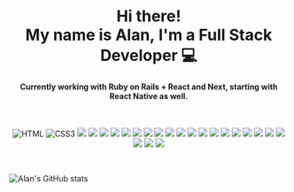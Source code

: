<h1 align="center">
  Hi there!
  <br>
  My name is Alan,&nbsp;I'm a Full Stack Developer 💻
</h1>

<h4 align="center">
  Currently working with Ruby on Rails + React and Next, starting with React Native as well.
</h4>

<br>

<p align="center">
<img
src="https://img.shields.io/badge/HTML5-E34F26.svg?style=for-the-badge&logo=HTML5&logoColor=white" alt="HTML" 
/>
<img
src="https://img.shields.io/badge/CSS3-1572B6.svg?style=for-the-badge&logo=CSS3&logoColor=white" alt="CSS3" 
/>
<img
src="https://img.shields.io/badge/Sass-CC6699.svg?style=for-the-badge&logo=Sass&logoColor=white" 
/>
<img
src="https://img.shields.io/badge/Bootstrap-7952B3.svg?style=for-the-badge&logo=Bootstrap&logoColor=white" 
/>
<img
src="https://img.shields.io/badge/MUI-007FFF.svg?style=for-the-badge&logo=MUI&logoColor=white" 
/>
<img
src="https://img.shields.io/badge/JavaScript-F7DF1E.svg?style=for-the-badge&logo=JavaScript&logoColor=black"
/>
<img
src="https://img.shields.io/badge/typescript-3178c6.svg?style=for-the-badge&logo=typescript&logoColor=white"
/>
<img
src="https://img.shields.io/badge/React-61DAFB.svg?style=for-the-badge&logo=React&logoColor=black" 
/>
<img
src="https://img.shields.io/badge/next.js-000000?style=for-the-badge&logo=nextdotjs&logoColor=white" 
/>
<img
src="https://img.shields.io/badge/Vue.js-4FC08D.svg?style=for-the-badge&logo=vuedotjs&logoColor=white"
/>
<img
src="https://img.shields.io/badge/GraphQL-E10098.svg?style=for-the-badge&logo=GraphQL&logoColor=white"
/>
<img
src="https://img.shields.io/badge/Postman-FF6C37.svg?style=for-the-badge&logo=Postman&logoColor=white" 
/>
<img
src="https://img.shields.io/badge/WordPress-21759B.svg?style=for-the-badge&logo=WordPress&logoColor=white" 
/>
<img
src="https://img.shields.io/badge/WooCommerce-96588A.svg?style=for-the-badge&logo=WooCommerce&logoColor=white" 
/>
<img
src="https://img.shields.io/badge/Shopify-7AB55C.svg?style=for-the-badge&logo=Shopify&logoColor=white" 
/>
<img
src="https://img.shields.io/badge/Ruby-CC342D.svg?style=for-the-badge&logo=Ruby&logoColor=white" 
/>
<img
src="https://img.shields.io/badge/Ruby%20on%20Rails-CC0000.svg?style=for-the-badge&logo=Ruby-on-Rails&logoColor=white" 
/>
<img
src="https://img.shields.io/badge/RubyGems-E9573F.svg?style=for-the-badge&logo=RubyGems&logoColor=white" 
/>
<img
src="https://img.shields.io/badge/npm-CB3837.svg?style=for-the-badge&logo=npm&logoColor=white" 
/>
<img
src="https://img.shields.io/badge/Yarn-2C8EBB.svg?style=for-the-badge&logo=Yarn&logoColor=white" 
/>
<img
src="https://img.shields.io/badge/MySQL-4479A1.svg?style=for-the-badge&logo=MySQL&logoColor=white" 
/>
<img
src="https://img.shields.io/badge/SQLite-003B57.svg?style=for-the-badge&logo=SQLite&logoColor=white" 
/>
<img
src="https://img.shields.io/badge/Docker-2496ED.svg?style=for-the-badge&logo=Docker&logoColor=white" 
/>
<img
src="https://img.shields.io/badge/GitHub-181717.svg?style=for-the-badge&logo=GitHub&logoColor=white" 
/>
</p>

<br>


![Alan's GitHub stats](https://github-readme-stats.vercel.app/api?username=AlannDure&count_private=true&show_icons=true&theme=radical)
<!--
**AlannDure/AlannDure** is a ✨ _special_ ✨ repository because its `README.md` (this file) appears on your GitHub profile.

Here are some ideas to get you started:

- 🔭 I’m currently working on ...
- 🌱 I’m currently learning ...
- 👯 I’m looking to collaborate on ...
- 🤔 I’m looking for help with ...
- 💬 Ask me about ...
- 📫 How to reach me: ...
- 😄 Pronouns: ...
- ⚡ Fun fact: ...
-->
